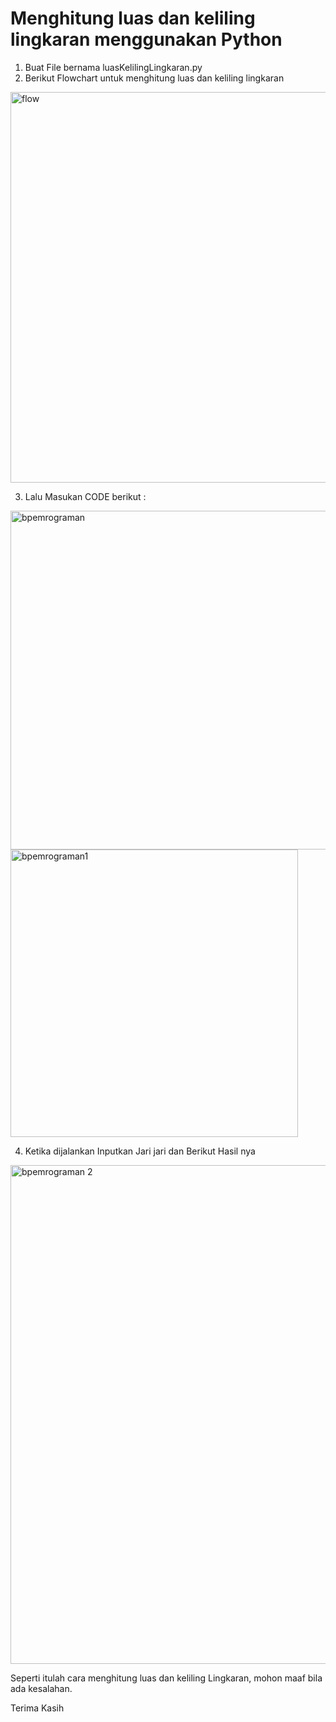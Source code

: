 # Menghitung luas dan keliling lingkaran menggunakan Python

1. Buat File bernama luasKelilingLingkaran.py
2. Berikut Flowchart untuk menghitung luas dan keliling lingkaran
<img width="625" alt="flow" src="https://user-images.githubusercontent.com/115815582/198822226-7a52c826-ce02-4fbb-96f8-91ca3cb3a020.png">

3. Lalu Masukan CODE berikut :
<img width="542" alt="bpemrograman" src="https://user-images.githubusercontent.com/115815582/198823033-8395dd19-b294-4ed0-a0a4-a6abf17d7ca3.png">

<img width="460" alt="bpemrograman1" src="https://user-images.githubusercontent.com/115815582/198823054-307129f5-0836-4a4a-bc7b-44f5ee83ed01.png">


4. Ketika dijalankan Inputkan Jari jari dan Berikut Hasil nya
<img width="798" alt="bpemrograman 2" src="https://user-images.githubusercontent.com/115815582/198823087-6034cd8d-94e5-44ce-8719-80d28cbbd288.png">


Seperti itulah  cara menghitung luas dan keliling Lingkaran, mohon maaf bila ada kesalahan.

Terima Kasih
